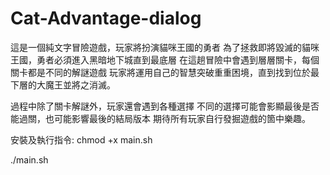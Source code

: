 # Cat-Advantage-dialog

這是一個純文字冒險遊戲，玩家將扮演貓咪王國的勇者
為了拯救即將毀滅的貓咪王國，勇者必須進入黑暗地下城直到最底層
在這趟冒險中會遇到層層關卡，每個關卡都是不同的解謎遊戲
玩家將運用自己的智慧突破重重困境，直到找到位於最下層的大魔王並將之消滅。

過程中除了關卡解謎外，玩家還會遇到各種選擇
不同的選擇可能會影顯最後是否能過關，也可能影響最後的結局版本
期待所有玩家自行發掘遊戲的箇中樂趣。


安裝及執行指令:
chmod +x main.sh

./main.sh
